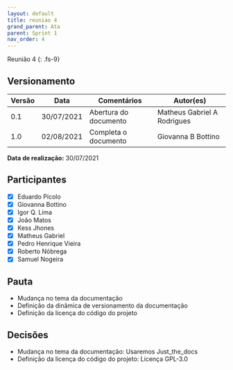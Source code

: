 ```yaml
---
layout: default
title: reuniao 4
grand_parent: Ata
parent: Sprint 1
nav_order: 4
---
```


Reunião 4
{: .fs-9}

## Versionamento

|Versão | Data | Comentários | Autor(es) |
|-------|------|-------------|-----------|
|0.1|30/07/2021| Abertura do documento | Matheus Gabriel A Rodrigues|
|1.0|02/08/2021| Completa o documento | Giovanna B Bottino |

__Data de realização:__ 30/07/2021

## Participantes
- [X] Eduardo Pícolo
- [X] Giovanna Bottino
- [X] Igor Q. Lima
- [X] João Matos 
- [X] Kess Jhones
- [X] Matheus Gabriel
- [X] Pedro Henrique Vieira
- [X] Roberto Nóbrega
- [X] Samuel Nogeira

## Pauta
- Mudança no tema da documentação
- Definição da dinâmica de versionamento da documentação
- Definição da licença do código do projeto

## Decisões
- Mudança no tema da documentação: Usaremos Just_the_docs
- Definição da licença do código do projeto: Licença GPL-3.0